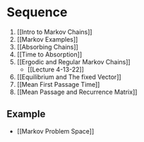 # Sequence
1. [[Intro to Markov Chains]]
2. [[Markov Examples]]
3. [[Absorbing Chains]]
4. [[Time to Absorption]]
5. [[Ergodic and Regular Markov Chains]]
	+	[[Lecture 4-13-22]]
6. [[Equilibrium and The fixed Vector]]
7. [[Mean First Passage Time]]
8. [[Mean Passage and Recurrence Matrix]]
## Example
+ [[Markov Problem Space]]